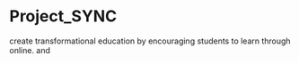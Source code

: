 # Project_SYNC
create transformational education by encouraging students to learn through online. 
and
